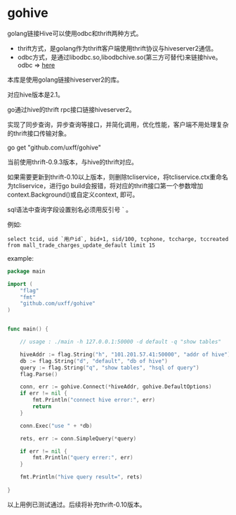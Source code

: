 # gohive

golang链接Hive可以使用odbc和thrift两种方式。

- thrift方式，是golang作为thrift客户端使用thrift协议与hiveserver2通信。
- odbc方式，是通过libodbc.so,libodbchive.so(第三方可替代)来链接hive。odbc => [here](https://github.com/uxff/gohive/blob/master/odbc/README.md)


本库是使用golang链接hiveserver2的库。

对应hive版本是2.1。

go通过hive的thrift rpc接口链接hiveserver2。

实现了同步查询，异步查询等接口，并简化调用，优化性能，客户端不用处理复杂的thrift接口传输对象。

go get "github.com/uxff/gohive"

当前使用thrift-0.9.3版本，与hive的thrift对应。

如果需要更新到thrift-0.10以上版本，则删除tcliservice，将tcliservice.ctx重命名为tcliservice，进行go build会报错，将对应的thrift接口第一个参数增加context.Background()或自定义context, 即可。

sql语法中查询字段设置别名必须用反引号 ` 。

例如:

```
select tcid, uid `用户id`, bid+1, sid/100, tcphone, tccharge, tccreated from mall_trade_charges_update_default limit 15
```
example:
```go
package main

import (
    "flag"
    "fmt"
    "github.com/uxff/gohive"
)


func main() {

    // usage : ./main -h 127.0.0.1:50000 -d default -q "show tables"

    hiveAddr := flag.String("h", "101.201.57.41:50000", "addr of hive")
    db := flag.String("d", "default", "db of hive")
    query := flag.String("q", "show tables", "hsql of query")
    flag.Parse()

    conn, err := gohive.Connect(*hiveAddr, gohive.DefaultOptions)
    if err != nil {
        fmt.Println("connect hive error:", err)
        return
    }

    conn.Exec("use " + *db)

    rets, err := conn.SimpleQuery(*query)

    if err != nil {
        fmt.Println("query errer:", err)
    }

    fmt.Println("hive query result=", rets)
    
}

```

以上用例已测试通过。后续将补充thrift-0.10版本。

